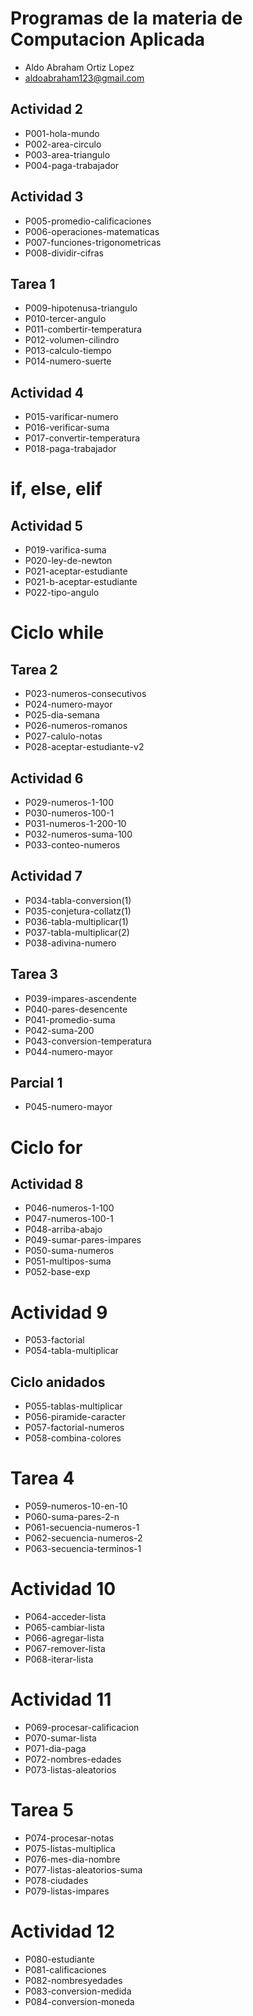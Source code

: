 # Programas de la materia de Computacion Aplicada
- Aldo Abraham Ortiz Lopez
- aldoabraham123@gmail.com

## Actividad 2
- P001-hola-mundo
- P002-area-circulo
- P003-area-triangulo
- P004-paga-trabajador

## Actividad 3
- P005-promedio-calificaciones
- P006-operaciones-matematicas
- P007-funciones-trigonometricas
- P008-dividir-cifras

## Tarea 1
- P009-hipotenusa-triangulo
- P010-tercer-angulo
- P011-combertir-temperatura
- P012-volumen-cilindro
- P013-calculo-tiempo
- P014-numero-suerte

## Actividad 4
- P015-varificar-numero
- P016-verificar-suma
- P017-convertir-temperatura
- P018-paga-trabajador
# if, else, elif
## Actividad 5
- P019-varifica-suma
- P020-ley-de-newton
- P021-aceptar-estudiante
- P021-b-aceptar-estudiante
- P022-tipo-angulo
# Ciclo while
## Tarea 2
- P023-numeros-consecutivos
- P024-numero-mayor
- P025-dia-semana
- P026-numeros-romanos
- P027-calulo-notas
- P028-aceptar-estudiante-v2

## Actividad 6
- P029-numeros-1-100
- P030-numeros-100-1
- P031-numeros-1-200-10
- P032-numeros-suma-100
- P033-conteo-numeros

## Actividad 7
- P034-tabla-conversion(1)
- P035-conjetura-collatz(1)
- P036-tabla-multiplicar(1)
- P037-tabla-multiplicar(2)
- P038-adivina-numero

## Tarea 3
- P039-impares-ascendente
- P040-pares-desencente
- P041-promedio-suma
- P042-suma-200
- P043-conversion-temperatura
- P044-numero-mayor

## Parcial 1
- P045-numero-mayor

# Ciclo for
## Actividad 8
- P046-numeros-1-100
- P047-numeros-100-1
- P048-arriba-abajo
- P049-sumar-pares-impares
- P050-suma-numeros
- P051-multipos-suma
- P052-base-exp

# Actividad 9
- P053-factorial
- P054-tabla-multiplicar
## Ciclo anidados
- P055-tablas-multiplicar 
- P056-piramide-caracter
- P057-factorial-numeros
- P058-combina-colores

# Tarea 4
- P059-numeros-10-en-10
- P060-suma-pares-2-n
- P061-secuencia-numeros-1
- P062-secuencia-numeros-2
- P063-secuencia-terminos-1

# Actividad 10
- P064-acceder-lista
- P065-cambiar-lista
- P066-agregar-lista
- P067-remover-lista
- P068-iterar-lista

# Actividad 11
- P069-procesar-calificacion
- P070-sumar-lista
- P071-dia-paga
- P072-nombres-edades
- P073-listas-aleatorios

# Tarea 5
- P074-procesar-notas
- P075-listas-multiplica
- P076-mes-dia-nombre
- P077-listas-aleatorios-suma
- P078-ciudades
- P079-listas-impares

# Actividad 12
- P080-estudiante
- P081-calificaciones
- P082-nombresyedades
- P083-conversion-medida
- P084-conversion-moneda